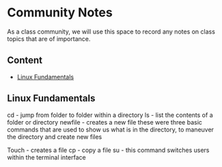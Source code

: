 # Community Notes

As a class community, we will use this space to record any notes on class topics that are of importance.

## Content

* [Linux Fundamentals](#linux-fundamentals)


## Linux Fundamentals

cd - jump from folder to folder within a directory
ls - list the contents of a folder or directory
newfile - creates a new file
these were three basic commands that are used to show us what is in the directory, to maneuver the directory and create new files

Touch - creates a file
cp - copy a file 
su - this command switches users within the terminal interface
